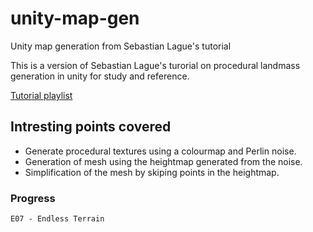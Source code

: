 # unity-map-gen
Unity map generation from Sebastian Lague's tutorial

This is a version of Sebastian Lague's turorial on procedural landmass generation in unity for study and reference.

[Tutorial playlist](https://www.youtube.com/playlist?list=PLFt_AvWsXl0eBW2EiBtl_sxmDtSgZBxB3)

## Intresting points covered

- Generate procedural textures using a colourmap and Perlin noise.
- Generation of mesh using the heightmap generated from the noise.
- Simplification of the mesh by skiping points in the heightmap.

### Progress
    E07 - Endless Terrain
